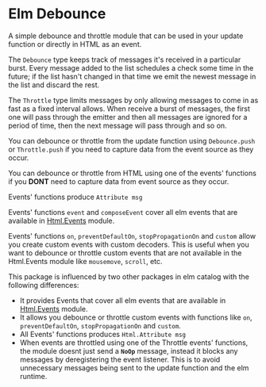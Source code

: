 # Elm Debounce

A simple debounce and throttle module that can be used in your update function or
directly in HTML as an event.

The `Debounce` type keeps track of messages it's received in a
particular burst. Every message added to the list schedules a check some time
in the future; if the list hasn't changed in that time we emit the newest
message in the list and discard the rest.

The `Throttle` type limits messages by only allowing messages to come in as fast
as a fixed interval allows. When receive a burst of messages, the first one
will pass through the emitter and then all messages are ignored for a period of
time, then the next message will pass through and so on.

You can debounce or throttle from the update function using `Debounce.push`
or `Throttle.push` if you need to capture data from the event source as they occur.

You can debounce or throttle from HTML using one of the events' functions if you
**DONT** need to capture data from event source as they occur.

Events' functions produce `Attribute msg`

Events' functions `event` and `composeEvent` cover all elm events that are
available in [Html.Events](https://package.elm-lang.org/packages/elm/html/latest/Html-Events) module.

Events' functions `on`, `preventDefaultOn`, `stopPropagationOn` and `custom` allow
you create custom events with custom decoders. This is useful when you want to
debounce or throttle custom events that are not available in the Html.Events module
like `mousemove`, `scroll`, etc.



This package is influenced by two other packages in elm catalog with the following differences:
- It provides Events that cover all elm events that are available in
  [Html.Events](https://package.elm-lang.org/packages/elm/html/latest/Html-Events) module.
- It allows you debounce or throttle custom events with functions like `on`, `preventDefaultOn`, `stopPropagationOn` and `custom`.
- All Events' functions produces `Html.Attribute msg`
- When events are throttled using one of the Throttle events' functions, the module
doesnt just send a **`NoOp`** message, instead it blocks any messages by deregistering
the event listener. This is to avoid unnecessary messages being sent to the update
function and the elm runtime.
